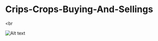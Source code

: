 # Crips-Crops-Buying-And-Sellings

<br<br>

![Alt text](https://th.bing.com/th/id/OIG.xMTbUhOoqfvcmIIuBIm0?w=1024&h=1024&rs=1&pid=ImgDetMain)

